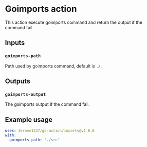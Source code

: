 # Goimports action

This action execute goimports command and return the output if the command fail.

## Inputs

### `goimports-path`

Path used by goimports command, default is `./`.

## Outputs

### `goimports-output`

The goimports output if the command fail.

## Example usage

```yaml
uses: Jerome1337/go-action/imports@v1.0.0
with:
  goimports-path: './src'
````
